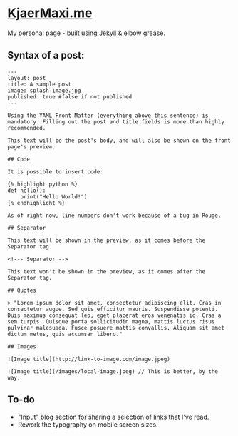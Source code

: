 # [KjaerMaxi.me](http://kjaermaxi.me/)

My personal page - built using [Jekyll](http://jekyllrb.com/) & elbow grease.

## Syntax of a post:

    ---
    layout: post
    title: A sample post
    image: splash-image.jpg
    published: true #false if not published
    ---

    Using the YAML Front Matter (everything above this sentence) is mandatory. Filling out the post and title fields is more than highly recommended.

    This text will be the post's body, and will also be shown on the front page's preview.
    
    ## Code
    
    It is possible to insert code:
    
    {% highlight python %}
    def hello():
        print("Hello World!")
    {% endhighlight %}
    
    As of right now, line numbers don't work because of a bug in Rouge.

    ## Separator
    
    This text will be shown in the preview, as it comes before the Separator tag.
    
    <!--- Separator -->

    This text won't be shown in the preview, as it comes after the Separator tag.
    
    ## Quotes
    
    > "Lorem ipsum dolor sit amet, consectetur adipiscing elit. Cras in consectetur augue. Sed quis efficitur mauris. Suspendisse potenti. Duis maximus consequat leo, eget placerat eros venenatis id. Cras a sem turpis. Quisque porta sollicitudin magna, mattis luctus risus pulvinar malesuada. Fusce posuere mattis convallis. Aliquam sit amet dictum metus, quis accumsan libero."  

    ## Images
    
    ![Image title](http://link-to-image.com/image.jpeg)
    
    ![Image title](/images/local-image.jpeg) // This is better, by the way.
    
## To-do

- "Input" blog section for sharing a selection of links that I've read.
- Rework the typography on mobile screen sizes.